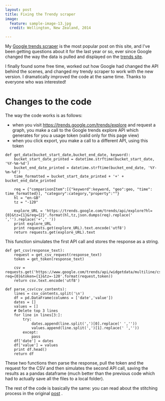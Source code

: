 ```yaml
---
layout: post
title: Fixing the Trendy scraper
image:
  feature: sample-image-13.jpg
  credit: Wellington, New Zealand, 2014

---
```


My [Google trends scraper](http://www.clintonboys.com/google-trends-scraper/) is the most popular post on this site, and I've been getting questions about it for the last year or so, ever since Google changed the way the data is pulled and displayed on the [trends site](https://trends.google.com/trends/explore).

I finally found some free time, worked out how Google had changed the API behind the scenes, and changed my trendy scraper to work with the new version. I dramatically improved the code at the same time. Thanks to everyone who was interested! 

# Changes to the code

The way the code works is as follows:

- when you visit https://trends.google.com/trends/explore and request a graph, you make a call to the Google trends explore API which generates for you a usage token (valid only for this page view) 
- when you click export, you make a call to a different API, using this token


```
def get_data(bucket_start_date,bucket_end_date, keyword):
    bucket_start_date_printed = datetime.strftime(bucket_start_date, '%Y-%m-%d')
    bucket_end_date_printed = datetime.strftime(bucket_end_date, '%Y-%m-%d')
    time_formatted = bucket_start_date_printed + '+' + bucket_end_date_printed

    req = {"comparisonItem":[{"keyword":keyword, "geo":geo, "time": time_formatted}], "category":category,"property":""}
    hl = "en-GB"
    tz = "-120"

    explore_URL = 'https://trends.google.com/trends/api/explore?hl={0}&tz={1}&req={2}'.format(hl,tz,json.dumps(req).replace(' ','').replace('+',' '))
    print explore_URL
    print requests.get(explore_URL).text.encode('utf8')
    return requests.get(explore_URL).text
```

This function simulates the first API call and stores the response as a string. 

```
def get_csv(response_text):
    request = get_csv_request(response_text)
    token = get_token(response_text)

    csv = requests.get('https://www.google.com/trends/api/widgetdata/multiline/csv?req={0}&token={1}&tz=-120'.format(request,token))
    return csv.text.encode('utf8')

def parse_csv(csv_contents):
    lines = csv_contents.split('\n')
    df = pd.DataFrame(columns = ['date','value'])
    dates = []
    values = []
    # Delete top 3 lines
    for line in lines[3:]:
        try:
            dates.append(line.split(',')[0].replace(' ',''))
            values.append(line.split(',')[1].replace(' ',''))
        except:
            pass
    df['date'] = dates
    df['value'] = values
    print df.head()
    return df   
```

These two functions then parse the response, pull the token and the request for the CSV and then simulates the second API call, saving the results as a pandas dataframe (much better than the previous code which had to actually save all the files to a local folder).

The rest of the code is basically the same: you can read about the stitching process in the original [post](http://www.clintonboys.com/google-trends-scraper/) . 


